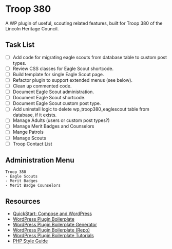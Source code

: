 ﻿# Troop 380

A WP plugin of useful, scouting related features, built for Troop 380 of the Lincoln Heritage Council.

## Task List

- [ ] Add code for migrating eagle scouts from database table to custom post types.
- [ ] Review CSS classes for Eagle Scout shortcode.
- [ ] Build template for single Eagle Scout page.
- [ ] Refactor plugin to support extended menus (see below).
- [ ] Clean up commented code.
- [ ] Document Eagle Scout administration.
- [ ] Document Eagle Scout shortcode.
- [ ] Document Eagle Scout custom post type.
- [ ] Add uninstall logic to delete wp_troop380_eaglescout table from database, if it exists.
- [ ] Manage Adults (users or custom post types?)
- [ ] Manage Merit Badges and Counselors
- [ ] Mange Patrols
- [ ] Manage Scouts
- [ ] Troop Contact List

## Administration Menu

```
Troop 380
- Eagle Scouts
- Merit Badges
- Merit Badge Counselors
```

## Resources
- [QuickStart: Compose and WordPress](https://docs.docker.com/compose/wordpress/)
- [WordPress Plugin Boilerplate](http://wppb.io/)
- [WordPress Plugin Boilerplate Generator](https://wppb.me/)
- [WordPress Plugin Boilerplate (Repo)](https://github.com/DevinVinson/WordPress-Plugin-Boilerplate)
- [WordPress Plugin Boilerplate Tutorials](https://github.com/JoeSz/WordPress-Plugin-Boilerplate-Tutorial/tree/master/plugin-name/tutorials)
- [PHP Style Guide](https://gist.github.com/ryansechrest/8138375)